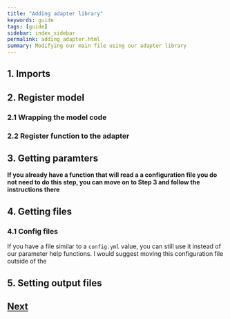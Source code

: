 ```yaml
---
title: "Adding adapter library"
keywords: guide
tags: [guide]
sidebar: index_sidebar
permalink: adding_adapter.html
summary: Modifying our main file using our adapter library
---
```

## 1. Imports

## 2. Register model

### 2.1 Wrapping the model code

### 2.2 Register function to the adapter

## 3. Getting paramters
**If you already have a function that will read a a configuration file you do not need to do this step, you can move on to Step 3 and follow the instructions there**

## 4. Getting files

### 4.1 Config files
If you have a file similar to a `config.yml` value, you can still use it instead of our parameter help functions. I would suggest moving this configuration file outside of the

## 5. Setting output files

## [Next](https://fossilizedcontainers.github.io/fossilized-controller/containerize_model.html)
